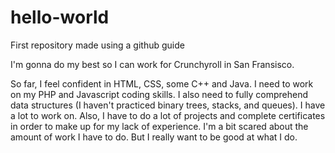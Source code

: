 # hello-world
First repository made using a github guide

I'm gonna do my best so I can work for Crunchyroll in San Fransisco.

So far, I feel confident in HTML, CSS, some C++ and Java.  I need to work on my PHP and Javascript coding skills.  I also need to fully comprehend data structures (I haven't practiced binary trees, stacks, and queues).  I have a lot to work on.  Also, I have to do a lot of projects and complete certificates in order to make up for my lack of experience.  I'm a bit scared about the amount of work I have to do.  But I really want to be good at what I do.
